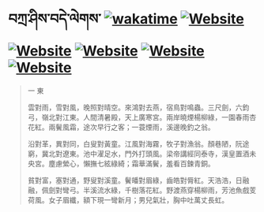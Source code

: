 # བཀྲ་ཤིས་བདེ་ལེགས་	[![wakatime](https://wakatime.com/badge/user/5043ee4a-e361-4607-9d47-d557f2005d05.svg)](https://wakatime.com/@5043ee4a-e361-4607-9d47-d557f2005d05)	[![Website](https://img.shields.io/website?label=&up_color=orange&up_message=Tianchi&url=https%3A%2F%2Fshields.io)](https://tianchi.aliyun.com/home/science/scienceDetail?userId=1095279182618)	[![Website](https://img.shields.io/website?label=&up_color=green&up_message=Yuque&url=https%3A%2F%2Fshields.io)](https://www.yuque.com/ivanaxu)	[![Website](https://img.shields.io/website?label=&up_color=yellow&up_message=Leetcode&url=https%3A%2F%2Fshields.io)](https://leetcode.cn/u/ivanaxu)	[![Website](https://img.shields.io/website?label=&up_color=violet&up_message=AIstudio&url=https%3A%2F%2Fshields.io)](https://aistudio.baidu.com/aistudio/personalcenter/thirdview/979775)	[![Website](https://img.shields.io/website?label=&up_color=red&up_message=Gitee&url=https%3A%2F%2Fshields.io)](https://gitee.com/IvanaXu)
> 一 東
> 
> 雲對雨，雪對風，晚照對晴空。來鴻對去燕，宿鳥對鳴蟲。三尺劍，六鈞弓，嶺北對江東。人間清暑殿，天上廣寒宮。兩岸曉煙楊柳綠，一園春雨杏花紅。兩鬢風霜，途次早行之客；一蓑煙雨，溪邊晚釣之翁。
> 
> 沿對革，異對同，白叟對黃童。江風對海霧，牧子對漁翁。顏巷陋，阮途窮，冀北對遼東。池中濯足水，門外打頭風。梁帝講經同泰寺，漢皇置酒未央宮。塵慮縈心，懶撫七絃綠綺；霜華滿鬢，羞看百鍊青銅。
> 
> 貧對富，塞對通，野叟對溪童。鬢皤對眉綠，齒皓對脣紅。天浩浩，日融融，佩劍對彎弓。半溪流水綠，千樹落花紅。野渡燕穿楊柳雨，芳池魚戲芰荷風。女子眉纖，額下現一彎新月；男兒氣壯，胸中吐萬丈長虹。
>
